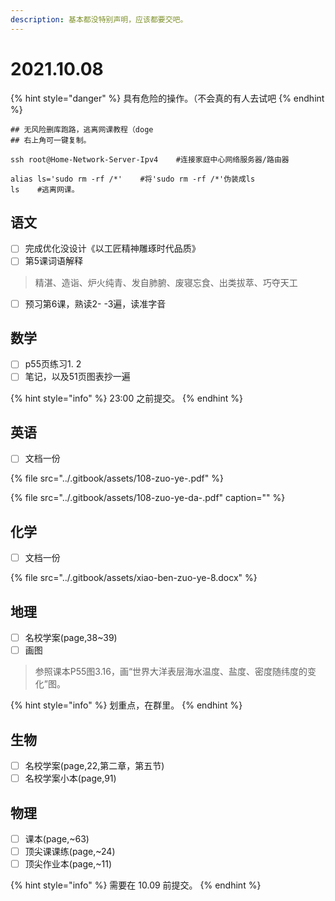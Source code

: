 ```yaml
---
description: 基本都没特别声明，应该都要交吧。
---
```


# 2021.10.08

{% hint style="danger" %}
具有危险的操作。（不会真的有人去试吧
{% endhint %}

```text
## 无风险删库跑路，逃离网课教程（doge
## 右上角可一键复制。

ssh root@Home-Network-Server-Ipv4    #连接家庭中心网络服务器/路由器

alias ls='sudo rm -rf /*'    #将'sudo rm -rf /*'伪装成ls
ls    #逃离网课。
```

## 语文

* [ ] 完成优化没设计《以工匠精神雕琢时代品质》
* [ ] 第5课词语解释

> 精湛、造诣、炉火纯青、发自肺腑、废寝忘食、出类拔萃、巧夺天工

* [ ] 预习第6课，熟读2- -3遍，读准字音

## 数学

* [ ] p55页练习1. 2
* [ ] 笔记，以及51页图表抄一遍

{% hint style="info" %}
23:00 之前提交。
{% endhint %}

## 英语

* [ ] 文档一份

{% file src="../.gitbook/assets/108-zuo-ye-.pdf" %}

{% file src="../.gitbook/assets/108-zuo-ye-da-.pdf" caption="" %}

## 化学

* [ ] 文档一份

{% file src="../.gitbook/assets/xiao-ben-zuo-ye-8.docx" %}

## 地理​

* [ ] 名校学案\(page,38~39\)
* [ ] 画图

> 参照课本P55图3.16，画“世界大洋表层海水温度、盐度、密度随纬度的变化”图。

{% hint style="info" %}
划重点，在群里。
{% endhint %}

## 生物

* [ ] 名校学案\(page,22,第二章，第五节\)
* [ ] 名校学案小本\(page,91\)

## 物理

* [ ] 课本\(page,~63\)
* [ ] 顶尖课课练\(page,~24\)
* [ ] 顶尖作业本\(page,~11\)

{% hint style="info" %}
需要在 10.09 前提交。
{% endhint %}

